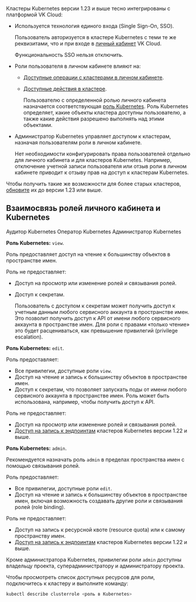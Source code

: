 Кластеры Kubernetes версии 1.23 и выше тесно интегрированы с платформой VK Cloud:

- Используется технология единого входа (Single Sign-On, SSO).

  Пользователь авторизуется в кластере Kubernetes с теми те же реквизитами, что и при входе в [личный кабинет](../../../../base/account) VK Cloud.

  Функциональность SSO нельзя отключить.

- Роли пользователя в личном кабинете влияют на:

  - [Доступные операции с кластерами в личном кабинете](../../../../base/account/concepts/rolesandpermissions#razresheniya_roley_servisa_cloud_containers).

  - [Доступные действия в кластере](#vzaimosvyaz_roley_lichnogo_kabineta_i_kubernetes).

    Пользователю с определенной ролью личного кабинета назначается соответствующая [роль Kubernetes](https://kubernetes.io/docs/reference/access-authn-authz/rbac/#user-facing-roles). Роль Kubernetes определяет, какие объекты кластера доступны пользователю, а также какие действия разрешено выполнять над этими объектами.

- Aдминистратор Kubernetes управляет доступом к кластерам, назначая пользователям роли в личном кабинете.

  Нет необходимости конфигурировать права пользователей отдельно для личного кабинета и для кластеров Kubernetes. Например, отключение учетной записи пользователя или отзыв роли в личном кабинете приводит к отзыву прав на доступ к кластерам Kubernetes.

<info>

Чтобы получить такие же возможности для более старых кластеров, [обновите](../../operations/update) их до версии 1.23 или выше.

</info>

## Взаимосвязь ролей личного кабинета и Kubernetes

<tabs>
<tablist>
<tab>Аудитор Kubernetes</tab>
<tab>Оператор Kubernetes</tab>
<tab>Администратор Kubernetes</tab>
</tablist>
<tabpanel>

**Роль Kubernetes:** `view`.

Роль предоставляет доступ на чтение к большинству объектов в пространстве имен.

Роль не предоставляет:

- Доступ на просмотр или изменение ролей и связывания ролей.
- Доступ к секретам.
  
  Пользователь с доступом к секретам может получить доступ к учетным данным любого сервисного аккаунта в пространстве имен. Это позволит получить доступ к API от имени любого сервисного аккаунта в пространстве имен. Для роли с правами «только чтение» это будет расцениваться, как превышение привилегий (privilege escalation).

</tabpanel>
<tabpanel>

**Роль Kubernetes:** `edit`.

Роль предоставляет:

- Все привилегии, доступные роли `view`.
- Доступ на чтение и запись к большинству объектов в пространстве имен.
- Доступ к секретам, что позволяет запускать поды от имени любого сервисного аккаунта в пространстве имен. Роль может быть использована, например, чтобы получить доступ к API.

Роль не предоставляет:

- Доступ на просмотр или изменение ролей и связывания ролей.
- [Доступ на запись к эндпоинтам](https://kubernetes.io/docs/reference/access-authn-authz/rbac/#write-access-for-endpoints) кластеров Kubernetes версии 1.22 и выше.

</tabpanel>
<tabpanel>

**Роль Kubernetes:** `admin`.

Рекомендуется назначать роль `admin` в пределах пространства имен с помощью связывания ролей.

Роль предоставляет:

- Все привилегии, доступные роли `edit`.
- Доступ на чтение и запись к большинству объектов в пространстве имен, включая возможность создавать другие роли и связывания ролей (role binding).

Роль не предоставляет:

- Доступ на запись к ресурсной квоте (resource quota) или к самому пространству имен.
- [Доступ на запись к эндпоинтам](https://kubernetes.io/docs/reference/access-authn-authz/rbac/#write-access-for-endpoints) кластеров Kubernetes версии 1.22 и выше.

<info>

Кроме администратора Kubernetes, привилегии роли `admin` доступны владельцу проекта, суперадминистратору и администратору проекта.

</info>

</tabpanel>
</tabs>

Чтобы просмотреть список доступных ресурсов для роли, подключитесь к кластеру и выполните команду:

```bash
kubectl describe clusterrole <роль в Kubernetes>
```
